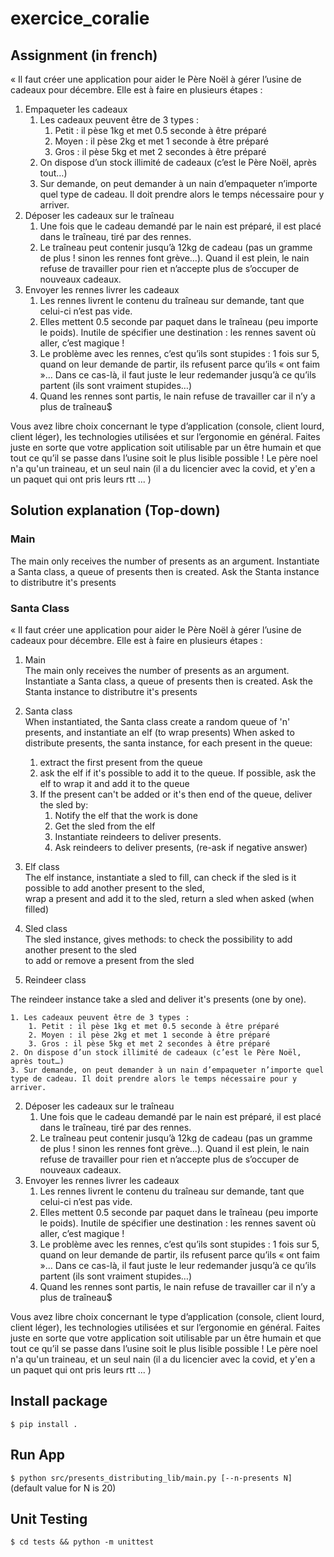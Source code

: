 # exercice_coralie

## Assignment (in french)


« Il faut créer une application pour aider le Père Noël à gérer l’usine de cadeaux pour décembre. Elle est à faire en plusieurs étapes :<br/>
1. Empaqueter les cadeaux
    1. Les cadeaux peuvent être de 3 types :
        1. Petit : il pèse 1kg et met 0.5 seconde à être préparé
        2. Moyen : il pèse 2kg et met 1 seconde à être préparé
        3. Gros : il pèse 5kg et met 2 secondes à être préparé
    2. On dispose d’un stock illimité de cadeaux (c’est le Père Noël, après tout…)
    3. Sur demande, on peut demander à un nain d’empaqueter n’importe quel type de cadeau. Il doit prendre alors le temps nécessaire pour y arriver.
2. Déposer les cadeaux sur le traîneau
    1. Une fois que le cadeau demandé par le nain est préparé, il est placé dans le traîneau, tiré par des rennes.
    2. Le traîneau peut contenir jusqu’à 12kg de cadeau (pas un gramme de plus ! sinon les rennes font grève…). Quand il est plein, le nain refuse de travailler pour rien et n’accepte plus de s’occuper de nouveaux cadeaux.
3. Envoyer les rennes livrer les cadeaux
    1. Les rennes livrent le contenu du traîneau sur demande, tant que celui-ci n’est pas vide.
    2. Elles mettent 0.5 seconde par paquet dans le traîneau (peu importe le poids). Inutile de spécifier une destination : les rennes savent où aller, c’est magique !
    3. Le problème avec les rennes, c’est qu’ils sont stupides : 1 fois sur 5, quand on leur demande de partir, ils refusent parce qu’ils « ont faim »… Dans ce cas-là, il faut juste le leur redemander jusqu’à ce qu’ils partent (ils sont vraiment stupides…)
    4. Quand les rennes sont partis, le nain refuse de travailler car il n’y a plus de traîneau$

Vous avez libre choix concernant le type d’application (console, client lourd, client léger), les technologies utilisées et sur l’ergonomie en général. Faites juste en sorte que votre application soit utilisable par un être humain et que tout ce qu’il se passe dans l’usine soit le plus lisible possible !
Le père noel n'a qu'un traineau, et un seul nain (il a du licencier avec la covid, et y'en a un paquet qui ont pris leurs rtt ... ) 

## Solution explanation (Top-down)

### Main 
The main only receives the number of presents as an argument.
Instantiate a Santa class, a queue of presents then is created.
Ask the Stanta instance to distributre it's presents

### Santa Class


« Il faut créer une application pour aider le Père Noël à gérer l’usine de cadeaux pour décembre. Elle est à faire en plusieurs étapes :<br/>
1. Main<br/>
The main only receives the number of presents as an argument.
Instantiate a Santa class, a queue of presents then is created.
Ask the Stanta instance to distributre it's presents
2. Santa class<br/>
When instantiated, the Santa class create a random queue of 'n' presents, and instantiate an elf (to wrap presents)
When asked to distribute presents, the santa instance, for each present in the queue:
    1. extract the first present from the queue
    2. ask the elf if it's possible to add it to the queue.
    If possible, ask the elf to wrap it and add it to the queue
    3. If the present can't be added or it's then end of the queue, deliver the sled by:
        1. Notify the elf that the work is done
        2. Get the sled from the elf
        3. Instantiate reindeers to deliver presents.
        4. Ask reindeers to deliver presents, (re-ask if negative answer)
        
3. Elf class<br/>
The elf instance, instantiate a sled to fill, can check if the sled is it possible to add another present to the sled,<br/>
wrap a present and add it to the sled, return a sled when asked (when filled)

4. Sled class<br/>
The sled instance, gives methods: to check the possibility to add another present to the sled<br/>
to add or remove a present from the sled

5. Reindeer class<br/>

The reindeer instance take a sled and deliver it's presents (one by one).



    1. Les cadeaux peuvent être de 3 types :
        1. Petit : il pèse 1kg et met 0.5 seconde à être préparé
        2. Moyen : il pèse 2kg et met 1 seconde à être préparé
        3. Gros : il pèse 5kg et met 2 secondes à être préparé
    2. On dispose d’un stock illimité de cadeaux (c’est le Père Noël, après tout…)
    3. Sur demande, on peut demander à un nain d’empaqueter n’importe quel type de cadeau. Il doit prendre alors le temps nécessaire pour y arriver.
2. Déposer les cadeaux sur le traîneau
    1. Une fois que le cadeau demandé par le nain est préparé, il est placé dans le traîneau, tiré par des rennes.
    2. Le traîneau peut contenir jusqu’à 12kg de cadeau (pas un gramme de plus ! sinon les rennes font grève…). Quand il est plein, le nain refuse de travailler pour rien et n’accepte plus de s’occuper de nouveaux cadeaux.
3. Envoyer les rennes livrer les cadeaux
    1. Les rennes livrent le contenu du traîneau sur demande, tant que celui-ci n’est pas vide.
    2. Elles mettent 0.5 seconde par paquet dans le traîneau (peu importe le poids). Inutile de spécifier une destination : les rennes savent où aller, c’est magique !
    3. Le problème avec les rennes, c’est qu’ils sont stupides : 1 fois sur 5, quand on leur demande de partir, ils refusent parce qu’ils « ont faim »… Dans ce cas-là, il faut juste le leur redemander jusqu’à ce qu’ils partent (ils sont vraiment stupides…)
    4. Quand les rennes sont partis, le nain refuse de travailler car il n’y a plus de traîneau$

Vous avez libre choix concernant le type d’application (console, client lourd, client léger), les technologies utilisées et sur l’ergonomie en général. Faites juste en sorte que votre application soit utilisable par un être humain et que tout ce qu’il se passe dans l’usine soit le plus lisible possible !
Le père noel n'a qu'un traineau, et un seul nain (il a du licencier avec la covid, et y'en a un paquet qui ont pris leurs rtt ... ) 

## Install package 
```$ pip install .```
## Run App 
```$ python src/presents_distributing_lib/main.py [--n-presents N]```<br/>
(default value for N is 20)
## Unit Testing 
```$ cd tests && python -m unittest```
